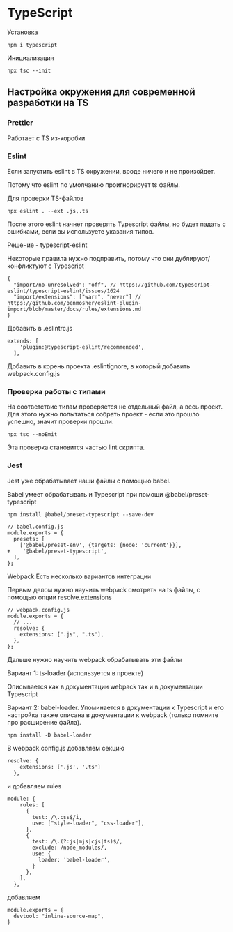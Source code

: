 # TypeScript

Установка

```
npm i typescript
```

Инициализация

```
npx tsc --init
```

## Настройка окружения для современной разработки на TS

### Prettier

Работает с TS из-коробки

### Eslint

Если запустить eslint в TS окружении, вроде ничего и не произойдет.

Потому что eslint по умолчанию проигнорирует ts файлы.

Для проверки TS-файлов

```
npx eslint . --ext .js,.ts
```

После этого eslint начнет проверять Typescript файлы, но будет падать с ошибками, если вы используете указания типов.

Решение - typescript-eslint

Некоторые правила нужно подправить, потому что они дублируют/конфликтуют с Typescript

```
{
  "import/no-unresolved": "off", // https://github.com/typescript-eslint/typescript-eslint/issues/1624
  "import/extensions": ["warn", "never"] // https://github.com/benmosher/eslint-plugin-import/blob/master/docs/rules/extensions.md
}
```
Добавить в .eslintrc.js
```
extends: [
    'plugin:@typescript-eslint/recommended',
  ],
```
Добавить в корень проекта .eslintignore, в который добавить webpack.config.js

### Проверка работы с типами

На соответствие типам проверяется не отдельный файл, а весь проект. Для этого нужно попытаться собрать проект - если это прошло успешно, значит проверки прошли.

```
npx tsc --noEmit
```

Эта проверка становится частью lint скрипта.

### Jest

Jest уже обрабатывает наши файлы с помощью babel.

Babel умеет обрабатывать и Typescript при помощи @babel/preset-typescript

```
npm install @babel/preset-typescript --save-dev
```

```
// babel.config.js
module.exports = {
  presets: [
    ['@babel/preset-env', {targets: {node: 'current'}}],
+    '@babel/preset-typescript',
  ],
};
```

Webpack
Есть несколько вариантов интеграции

Первым делом нужно научить webpack смотреть на ts файлы, с помощью опции resolve.extensions

```
// webpack.config.js
module.exports = {
  // ...
  resolve: {
    extensions: [".js", ".ts"],
  },
};
```

Дальше нужно научить webpack обрабатывать эти файлы

Вариант 1: ts-loader (используется в проекте)

Описывается как в документации webpack так и в документации Typescript

Вариант 2: babel-loader. Упоминается в документации к Typescript и его настройка также описана в документации к webpack (только помните про расширение файла).
```
npm install -D babel-loader
```
В webpack.config.js добавляем секцию 
```
resolve: {
    extensions: ['.js', '.ts']
  },
```
и добавляем rules
```
module: {
    rules: [
      {
        test: /\.css$/i,
        use: ["style-loader", "css-loader"],
      },
      {
        test: /\.(?:js|mjs|cjs|ts)$/,
        exclude: /node_modules/,
        use: {
          loader: 'babel-loader',
        }
      },
    ],
  },
```
добавляем
```
module.exports = {
  devtool: "inline-source-map",
}
```